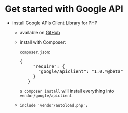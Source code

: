 # Get started with Google API

 * install Google APIs Client Library for PHP
   * available on [GitHub](http://github.com/google/google-api-php-client.git)
   * install with Composer:

       `composer.json`:
        <pre>{
          "require": {
            "google/apiclient": "1.0.*@beta"
          }
        }</pre>

      `$ composer install` will install everything into `vendor/google/apiclient`

    * `include 'vendor/autoload.php';`
